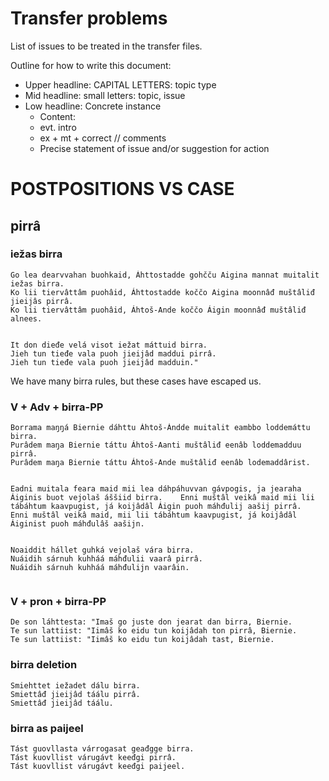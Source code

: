 # Transfer problems

List of issues to be treated in the transfer files.

Outline for how to write this document:

- Upper headline: CAPITAL LETTERS: topic type
- Mid headline: small letters: topic, issue
- Low headline: Concrete instance
  - Content:
  - evt. intro
  - ex + mt + correct // comments
  - Precise statement of issue and/or suggestion for action

# POSTPOSITIONS VS CASE

## pirrâ

### iežas birra

```
Go lea dearvvahan buohkaid, Áhttostadde gohčču Aigina mannat muitalit iežas birra.
Ko lii tiervâttâm puohâid, Áhttostadde koččo Aigina moonnâđ muštâliđ jieijâs pirrâ.
Ko lii tiervâttâm puohâid, Áhtoš-Ande koččo Áigin moonnâđ muštâliđ alnees.


It don dieđe velá visot iežat máttuid birra.
Jieh tun tieđe vala puoh jieijâd maddui pirrâ.
Jieh tun tieđe vala puoh jieijâd madduin."
```

We have many birra rules, but these cases have escaped us.

### V + Adv + birra-PP

```
Borrama maŋŋá Biernie dáhttu Áhtoš-Ándde muitalit eambbo loddemáttu birra.
Purâdem maŋa Biernie táttu Áhtoš-Aanti muštâliđ eenâb loddemadduu pirrâ.
Purâdem maŋa Biernie táttu Áhtoš-Ande muštâliđ eenâb lodemaddârist.


Eadni muitala feara maid mii lea dáhpáhuvvan gávpogis, ja jearaha Áiginis buot vejolaš áššiid birra.    Enni muštâl veikâ maid mii lii tábáhtum kaavpugist, já koijâdâl Áigin puoh máhđulij aašij pirrâ.        Enni muštâl veikâ maid, mii lii tábáhtum kaavpugist, já koijâdâl Áiginist puoh máhđulâš aašijn.


Noaiddit hállet guhká vejolaš vára birra.
Nuáidih sárnuh kuhháá máhđulii vaarâ pirrâ.
Nuáidih sárnuh kuhháá máhđulijn vaarâin.


```

### V + pron + birra-PP

```
De son láhttesta: "Imaš go juste don jearat dan birra, Biernie.
Te sun lattiist: "Iimâš ko eidu tun koijâdah ton pirrâ, Biernie.
Te sun lattiist: "Iimâš ko eidu tun koijâdah tast, Biernie.
```

### birra deletion

```
Smiehttet iežadet dálu birra.
Smiettâđ jieijâd táálu pirrâ.
Smiettâđ jieijâd táálu.
```

### birra as paijeel

```
Tást guovllasta várrogasat geađgge birra.
Tást kuovllist várugávt keeđgi pirrâ.
Tást kuovllist várugávt keeđgi paijeel.
```
